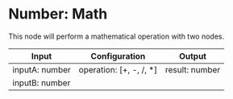 # Number: Math

This node will perform a mathematical operation with two nodes.

| Input          | Configuration           | Output         |
| -------------- | ----------------------- | -------------- |
| inputA: number | operation: [+, -, /, *] | result: number |
| inputB: number |                         |                |
